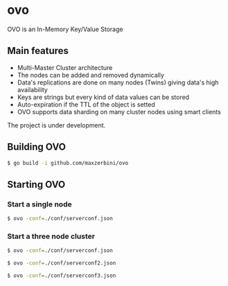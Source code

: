 # ovo

OVO is an In-Memory Key/Value Storage

## Main features
- Multi-Master Cluster architecture
- The nodes can be added and removed dynamically
- Data's replications are done on many nodes (Twins) giving data's high availability
- Keys are strings but every kind of data values can be stored
- Auto-expiration if the TTL of the object is setted
- OVO supports data sharding on many cluster nodes using smart clients

The project is under development.

## Building OVO

```bash
$ go build -i github.com/maxzerbini/ovo
```

## Starting OVO
### Start a single node
```bash
$ ovo -conf=./conf/serverconf.json
```
### Start a three node cluster
```bash
$ ovo -conf=./conf/serverconf.json

$ ovo -conf=./conf/serverconf2.json

$ ovo -conf=./conf/serverconf3.json
```

